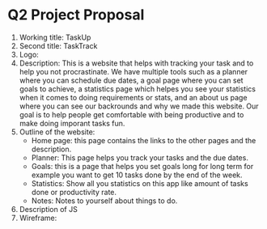 # Q2 Project Proposal 
1. Working title: TaskUp
2. Second title: TaskTrack 
3. Logo: 
4. Description: 
This is a website that helps with tracking your task and to help you not procrastinate. We have multiple tools such as a planner where you can schedule due dates, a goal page where you can set goals to achieve, a statistics page which helpes you see your statistics when it comes to doing requirements or stats, and an about us page where you can see our backrounds and why we made this website. Our goal is to help people get comfortable with being productive and to make doing imporant tasks fun.
5. Outline of the website: 
    * Home page: this page contains the links to the other pages and the description.
    * Planner: This page helps you track your tasks and the due dates.
    * Goals: this is a page that helps you set goals long for long term for example you want to get 10 tasks done by the end of the week.
    * Statistics: Show all you statistics on this app like amount of tasks done or productivity rate.
    * Notes: Notes to yourself about things to do.
6. Description of JS
7. Wireframe:


